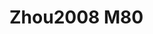 <a name="material" />

# Zhou2008 M80
<script type="application/ld+json">
  {
    "@context": "https://schema.org/",
    "@type": "ChemicalSubstance",
    "http://purl.org/dc/terms/conformsTo":
      {
        "@type": "CreativeWork",
        "@id": "https://bioschemas.org/profiles/ChemicalSubstance/0.4-RELEASE/"
      },
    "@id": "https://egonw.github.io/nanowiki/nanowiki292.html#material",
    "name": "Zhou2008 M80",
    "sameAs: "http://127.0.0.1/mediawiki/index.php/Special:URIResolver/Zhou2008_M80"
  }
</script>

